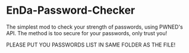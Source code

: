 # EnDa-Password-Checker
The simplest mod to check your strength of passwords, using PWNED's API. The method is too secure for your passwords, only trust you!

PLEASE PUT YOU PASSWORDS LIST IN SAME FOLDER AS THE FILE!
